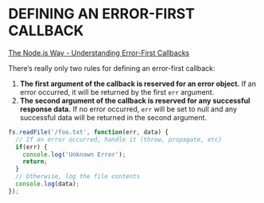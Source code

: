 # DEFINING AN ERROR-FIRST CALLBACK

[The Node.js Way - Understanding Error-First Callbacks](http://fredkschott.com/post/2014/03/understanding-error-first-callbacks-in-node-js/)

There’s really only two rules for defining an error-first callback:

1. **The first argument of the callback is reserved for an error object.** If an error occurred, it will be returned by the first `err` argument.
2. **The second argument of the callback is reserved for any successful response data.** If no error occurred, `err` will be set to null and any successful data will be returned in the second argument.

```js
fs.readFile('/foo.txt', function(err, data) {
  // If an error occurred, handle it (throw, propagate, etc)
  if(err) {
    console.log('Unknown Error');
    return;
  }
  // Otherwise, log the file contents
  console.log(data);
});
```
